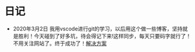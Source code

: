 # 日记

* 2020年3月2日 
我用vscode进行git的学习，以后用这个做一些博客，坚持就是胜利！今天碰到了好多坑，待会得记下来!这样同步，每天只要码字就行了！不用关注网站了。终于成功了！[解决方案](problem_solve/vscode_git_problem.md)
